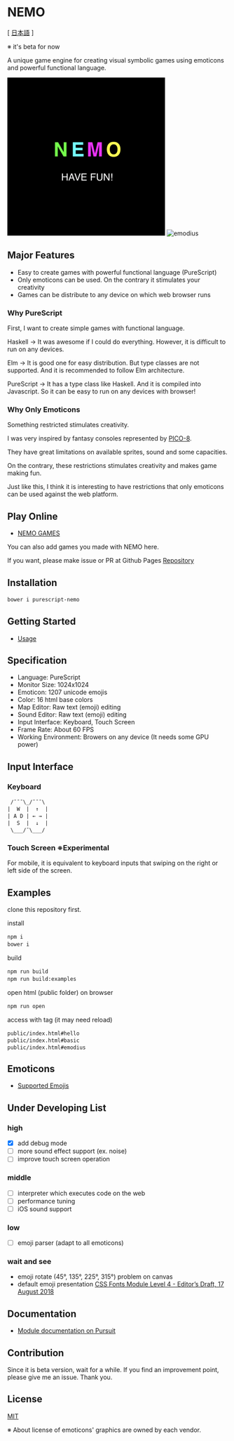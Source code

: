# NEMO

[ [日本語](README.ja.md) ]

※ it's beta for now

A unique game engine for creating visual symbolic games using emoticons and powerful functional language.

![nemo](nemo.png)
![emodius](https://opyapeus.github.io/nemo/img/emodius-half.gif)

## Major Features

- Easy to create games with powerful functional language (PureScript)
- Only emoticons can be used. On the contrary it stimulates your creativity
- Games can be distribute to any device on which web browser runs

### Why PureScript

First, I want to create simple games with functional language.

Haskell ->
It was awesome if I could do everything.
However, it is difficult to run on any devices.

Elm ->
It is good one for easy distribution.
But type classes are not supported.
And it is recommended to follow Elm architecture.

PureScript ->
It has a type class like Haskell.
And it is compiled into Javascript.
So it can be easy to run on any devices with browser!

### Why Only Emoticons

Something restricted stimulates creativity.

I was very inspired by fantasy consoles represented by [PICO-8](https://www.lexaloffle.com/pico-8.php).

They have great limitations on available sprites, sound and some capacities.

On the contrary, these restrictions stimulates creativity and makes game making fun.

Just like this, I think it is interesting to have restrictions that only emoticons can be used against the web platform.

## Play Online

- [NEMO GAMES](https://opyapeus.github.io/nemo/index.html)

You can also add games you made with NEMO here.

If you want, please make issue or PR at Github Pages [Repository](https://github.com/opyapeus/nemo)

## Installation

```sh
bower i purescript-nemo
```

## Getting Started

- [Usage](docs/usage.md)

## Specification

- Language: PureScript
- Monitor Size: 1024x1024
- Emoticon: 1207 unicode emojis
- Color: 16 html base colors
- Map Editor: Raw text (emoji) editing
- Sound Editor: Raw text (emoji) editing
- Input Interface: Keyboard, Touch Screen
- Frame Rate: About 60 FPS
- Working Environment: Browers on any device (It needs some GPU power)

## Input Interface

### Keyboard

```plain
 /¯¯¯\_/¯¯¯\
|  W  |  ↑  |
| A D | ← → |
|  S  |  ↓  |
 \___/¯\___/
 ```

### Touch Screen ※Experimental

For mobile, it is equivalent to keyboard inputs that swiping on the right or left side of the screen.

## Examples

clone this repository first.

install

```sh
npm i
bower i
```

build

```sh
npm run build
npm run build:examples
```

open html (public folder) on browser

```sh
npm run open
```

access with tag (it may need reload)

```url
public/index.html#hello
public/index.html#basic
public/index.html#emodius
```

## Emoticons

- [Supported Emojis](docs/emoji.md)

## Under Developing List

### high

- [x] add debug mode
- [ ] more sound effect support (ex. noise)
- [ ] improve touch screen operation

### middle

- [ ] interpreter which executes code on the web
- [ ] performance tuning
- [ ] iOS sound support

### low

- [ ] emoji parser (adapt to all emoticons)
  
### wait and see

- emoji rotate (45°, 135°, 225°, 315°) problem on canvas
- default emoji presentation [CSS Fonts Module Level 4 - Editor’s Draft, 17 August 2018](https://drafts.csswg.org/css-fonts-4/#font-variant-emoji-prop)

## Documentation

- [Module documentation on Pursuit](https://pursuit.purescript.org/packages/purescript-nemo/)

## Contribution

Since it is beta version, wait for a while.
If you find an improvement point, please give me an issue.
Thank you.

## License

[MIT](LICENSE)

※ About license of emoticons' graphics are owned by each vendor.